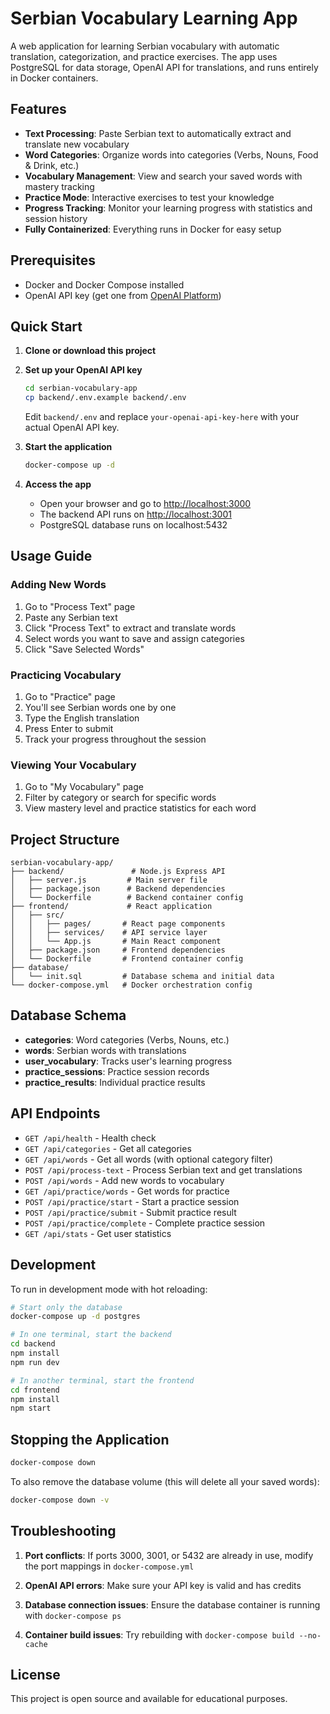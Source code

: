# Serbian Vocabulary Learning App

A web application for learning Serbian vocabulary with automatic translation, categorization, and practice exercises. The app uses PostgreSQL for data storage, OpenAI API for translations, and runs entirely in Docker containers.

## Features

- **Text Processing**: Paste Serbian text to automatically extract and translate new vocabulary
- **Word Categories**: Organize words into categories (Verbs, Nouns, Food & Drink, etc.)
- **Vocabulary Management**: View and search your saved words with mastery tracking
- **Practice Mode**: Interactive exercises to test your knowledge
- **Progress Tracking**: Monitor your learning progress with statistics and session history
- **Fully Containerized**: Everything runs in Docker for easy setup

## Prerequisites

- Docker and Docker Compose installed
- OpenAI API key (get one from [OpenAI Platform](https://platform.openai.com/api-keys))

## Quick Start

1. **Clone or download this project**

2. **Set up your OpenAI API key**

   ```bash
   cd serbian-vocabulary-app
   cp backend/.env.example backend/.env
   ```

   Edit `backend/.env` and replace `your-openai-api-key-here` with your actual OpenAI API key.

3. **Start the application**

   ```bash
   docker-compose up -d
   ```

4. **Access the app**
   - Open your browser and go to <http://localhost:3000>
   - The backend API runs on <http://localhost:3001>
   - PostgreSQL database runs on localhost:5432

## Usage Guide

### Adding New Words

1. Go to "Process Text" page
2. Paste any Serbian text
3. Click "Process Text" to extract and translate words
4. Select words you want to save and assign categories
5. Click "Save Selected Words"

### Practicing Vocabulary

1. Go to "Practice" page
2. You'll see Serbian words one by one
3. Type the English translation
4. Press Enter to submit
5. Track your progress throughout the session

### Viewing Your Vocabulary

1. Go to "My Vocabulary" page
2. Filter by category or search for specific words
3. View mastery level and practice statistics for each word

## Project Structure

```
serbian-vocabulary-app/
├── backend/               # Node.js Express API
│   ├── server.js         # Main server file
│   ├── package.json      # Backend dependencies
│   └── Dockerfile        # Backend container config
├── frontend/             # React application
│   ├── src/
│   │   ├── pages/       # React page components
│   │   ├── services/    # API service layer
│   │   └── App.js       # Main React component
│   ├── package.json     # Frontend dependencies
│   └── Dockerfile       # Frontend container config
├── database/
│   └── init.sql         # Database schema and initial data
└── docker-compose.yml   # Docker orchestration config
```

## Database Schema

- **categories**: Word categories (Verbs, Nouns, etc.)
- **words**: Serbian words with translations
- **user_vocabulary**: Tracks user's learning progress
- **practice_sessions**: Practice session records
- **practice_results**: Individual practice results

## API Endpoints

- `GET /api/health` - Health check
- `GET /api/categories` - Get all categories
- `GET /api/words` - Get all words (with optional category filter)
- `POST /api/process-text` - Process Serbian text and get translations
- `POST /api/words` - Add new words to vocabulary
- `GET /api/practice/words` - Get words for practice
- `POST /api/practice/start` - Start a practice session
- `POST /api/practice/submit` - Submit practice result
- `POST /api/practice/complete` - Complete practice session
- `GET /api/stats` - Get user statistics

## Development

To run in development mode with hot reloading:

```bash
# Start only the database
docker-compose up -d postgres

# In one terminal, start the backend
cd backend
npm install
npm run dev

# In another terminal, start the frontend
cd frontend
npm install
npm start
```

## Stopping the Application

```bash
docker-compose down
```

To also remove the database volume (this will delete all your saved words):

```bash
docker-compose down -v
```

## Troubleshooting

1. **Port conflicts**: If ports 3000, 3001, or 5432 are already in use, modify the port mappings in `docker-compose.yml`

2. **OpenAI API errors**: Make sure your API key is valid and has credits

3. **Database connection issues**: Ensure the database container is running with `docker-compose ps`

4. **Container build issues**: Try rebuilding with `docker-compose build --no-cache`

## License

This project is open source and available for educational purposes.
